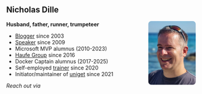 <!-- .slide: id="bio" -->

## Nicholas Dille

<img src="images/NicholasDille.jpg" style="width: 25%; float: right; border-radius: 8px;" />

**Husband, father, runner, trumpeteer**

- <span class="fa-li"><i class="fa-duotone fa-globe"></i></span> [Blogger][1] since 2003
- <span class="fa-li"><i class="fa-duotone fa-microphone"></i></span> [Speaker][2] since 2009
- <span class="fa-li"><i class="fa-brands fa-windows"></i></span> Microsoft MVP alumnus (2010-2023)
- <span class="fa-li"><i class="fa-duotone fa-briefcase"></i></span> [Haufe Group][3] since 2016
- <span class="fa-li"><i class="fa-brands fa-docker"></i></span> Docker Captain alumnus (2017-2025)
- <span class="fa-li"><i class="fa-duotone fa-person-chalkboard"></i></span> Self-employed [trainer][1] since 2020
- <span class="fa-li"><i class="fa-duotone fa-user-helmet-safety"></i></span> Initiator/maintainer of [uniget][4] since 2021

<!-- .element: class="fa-ul" style="line-height: 175%;" -->

*Reach out via* [<i class="fa-brands fa-linkedin"></i>][5] [<i class="fa-brands fa-mastodon"></i>][6]  [<i class="fa-brands fa-bluesky"></i>][7] [<i class="fa-brands fa-github"></i>][8]

[1]: https://dille.name
[2]: https://dille.name/blog/tags/#Slides
[3]: https://haufegroup.com
[4]: https://uniget.dev
[5]: https://www.linkedin.com/in/nicholasdille/
[6]: https://freiburg.social/@nicholasdille
[7]: https://bsky.app/profile/nicholasdille.bsky.social
[8]: https://github.com/nicholasdille

